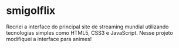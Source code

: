 # smigolflix
Recriei a interface do principal site de streaming mundial utilizando tecnologias simples como HTML5, CSS3 e JavaScript. Nesse projeto modifiquei a interface para animes! 
